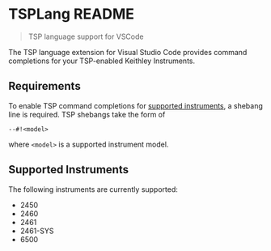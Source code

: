 # TSPLang README

> TSP language support for VSCode

The TSP language extension for Visual Studio Code provides command completions for your TSP-enabled Keithley Instruments.

## Requirements

To enable TSP command completions for [supported instruments](#supportedinstruments), a shebang line is required. TSP shebangs take the form of
```
--#!<model>
```
where `<model>` is a supported instrument model.

## Supported Instruments

The following instruments are currently supported:
* 2450
* 2460
* 2461
* 2461-SYS
* 6500
